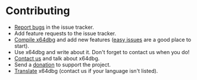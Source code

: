 # Contributing

* [Report bugs](http://report.x64dbg.com) in the issue tracker.
* Add feature requests to the issue tracker.
* [Compile x64dbg](https://github.com/x64dbg/x64dbg/wiki/Compiling-the-whole-project) and add new features ([easy issues](https://github.com/x64dbg/x64dbg/issues?q=is%3Aissue+is%3Aopen+label%3Aeasy) are a good place to start).
* Use x64dbg and write about it. Don't forget to contact us when you do!
* [Contact us](http://x64dbg.com/#contact) and talk about x64dbg.
* Send a [donation](http://donate.x64dbg.com) to support the project.
* [Translate](https://crowdin.com/project/x64dbg) x64dbg (contact us if your language isn't listed).